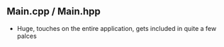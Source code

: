 Main.cpp / Main.hpp
--------------

- Huge, touches on the entire application, gets included in quite a few palces